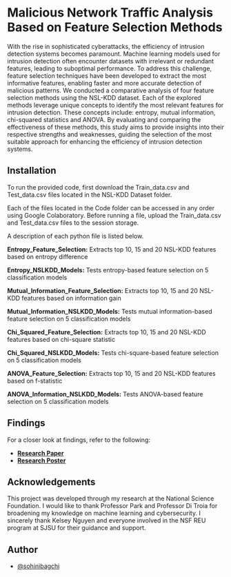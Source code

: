 # Malicious Network Traffic Analysis Based on Feature Selection Methods

With the rise in sophisticated cyberattacks, the efficiency of intrusion detection systems becomes paramount. Machine learning models used for intrusion detection often encounter datasets with irrelevant or redundant features, leading to suboptimal performance. To address this challenge, feature selection techniques have been developed to extract the most informative features, enabling faster and more accurate detection of malicious patterns. We conducted a comparative analysis of four feature selection methods using the NSL-KDD dataset. Each of the explored methods leverage unique concepts to identify the most relevant features for intrusion detection. These concepts include: entropy, mutual information, chi-squared statistics and ANOVA. By evaluating and comparing the effectiveness of these methods, this study aims to provide insights into their respective strengths and weaknesses, guiding the selection of the most suitable approach for enhancing the efficiency of intrusion detection systems.
## Installation

To run the provided code, first download the Train_data.csv and Test_data.csv files located in the NSL-KDD Dataset folder.

Each of the files located in the Code folder can be accessed in any order using Google Colaboratory. Before running a file, upload the Train_data.csv and Test_data.csv files to the session storage.

A description of each python file is listed below.

**Entropy_Feature_Selection:** Extracts top 10, 15 and 20 NSL-KDD features based on entropy difference

**Entropy_NSLKDD_Models:** Tests entropy-based feature selection on 5 classification models

**Mutual_Information_Feature_Selection:** Extracts top 10, 15 and 20 NSL-KDD features based on information gain

**Mutual_Information_NSLKDD_Models:** Tests mutual information-based feature selection on 5 classification models

**Chi_Squared_Feature_Selection:** Extracts top 10, 15 and 20 NSL-KDD features based on chi-square statistic

**Chi_Squared_NSLKDD_Models:** Tests chi-square-based feature selection on 5 classification models

**ANOVA_Feature_Selection:** Extracts top 10, 15 and 20 NSL-KDD features based on f-statistic

**ANOVA_Information_NSLKDD_Models:** Tests ANOVA-based feature selection on 5 classification models
## Findings
For a closer look at findings, refer to the following:

- **[Research Paper](https://ieeexplore.ieee.org/document/10637359)**  
- **[Research Poster](https://drive.google.com/file/d/1x_qt4EtaNhDLbAaJAx6Ky0JHbGgAmpsK/view?usp=sharing)**
## Acknowledgements
This project was developed through my research at the National Science Foundation. I would like to thank Professor Park and Professor Di Troia for broadening my knowledge on machine learning and cybersecurity. I sincerely thank Kelsey Nguyen and everyone involved in the NSF REU program at SJSU for their guidance and support.
## Author

- [@sohinibagchi](https://github.com/sohinibagchi)